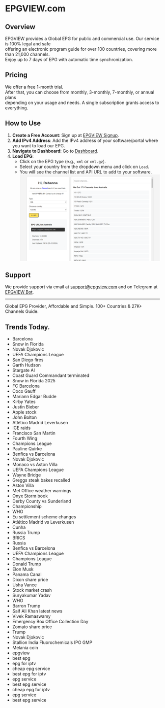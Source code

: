 # EPGVIEW.com



## Overview
EPGVIEW provides a Global EPG for public and commercial use. Our service is 100% legal and safe\
offering an electronic program guide for over 100 countries, covering more than 21,000 channels.\
Enjoy up to 7 days of EPG with automatic time synchronization.

## Pricing
We offer a free 1-month trial. \
After that, you can choose from monthly, 3-monthly, 7-monthly, or annual plans \
depending on your usage and needs. A single subscription grants access to everything.

## How to Use
1. **Create a Free Account**: Sign up at [EPGVIEW Signup](https://epgview.com/signup.php).
2. **Add IPv4 Address**: Add the IPv4 address of your software/portal where you want to load our EPG.
3. **Navigate to Dashboard**: Go to [Dashboard](https://epgview.com/dashboard.php).
4. **Load EPG**:
   - Click on the EPG type (e.g., `xml` or `xml.gz`).
   - Select your country from the dropdown menu and click on `Load`.
   - You will see the channel list and API URL to add to your software.
![EPGVIEW](img/dashboard.png)
## Support
We provide support via email at [support@epgview.com](mailto:support@epgview.com) and on Telegram at [EPGVIEW Bot](https://t.me/epgview_bot).

---

Global EPG Provider, Affordable and Simple. 100+ Countries & 27K+ Channels Guide.

## Trends Today.

- Barcelona
- Snow in Florida
- Novak Djokovic
- UEFA Champions League
- San Diego fires
- Garth Hudson
- Stargate AI
- Coast Guard Commandant terminated
- Snow in Florida 2025
- FC Barcelona
- Coco Gauff
- Mariann Edgar Budde
- Kirby Yates
- Justin Bieber
- Apple stock
- John Bolton
- Atlético Madrid  Leverkusen
- ICE raids
- Francisco San Martin
- Fourth Wing
- Champions League
- Pauline Quirke
- Benfica vs Barcelona
- Novak Djokovic
- Monaco vs Aston Villa
- UEFA Champions League
- Wayne Bridge
- Greggs steak bakes recalled
- Aston Villa
- Met Office weather warnings
- Onyx Storm book
- Derby County vs Sunderland
- Championship
- WHO
- Eu settlement scheme changes
- Atlético Madrid vs Leverkusen
- Cunha
- Russia Trump
- BRICS
- Russia
- Benfica vs Barcelona
- UEFA Champions League
- Champions League
- Donald Trump
- Elon Musk
- Panama Canal
- Dixon share price
- Usha Vance
- Stock market crash
- Suryakumar Yadav
- WHO
- Barron Trump
- Saif Ali Khan latest news
- Vivek Ramaswamy
- Emergency Box Office Collection Day
- Zomato share price
- Trump
- Novak Djokovic
- Stallion India Fluorochemicals IPO GMP
- Melania coin
- epgview
- best epg
- epg for iptv
- cheap epg service
- best epg for iptv
- epg service
- best epg service
- cheap epg for iptv
- epg service
- best epg service
